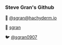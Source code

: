 ### Steve Gran's Github

<p>🐘 <a href="https://hachyderm.io/@sgran" rel="me">@sgran<wbr/>@hachyderm.io</a></p>
<p>🔗 <a href="https://www.linkedin.com/in/sgran/" rel="me">sgran</a></p>
<p>🐦 <a href="https://twitter.com/sgran0907" rel="me">@sgran0907</a></p>

<!--
**sgran/sgran** is a ✨ _special_ ✨ repository because its `README.md` (this file) appears on your GitHub profile.

Here are some ideas to get you started:

- 🔭 I’m currently working on ...
- 🌱 I’m currently learning ...
- 👯 I’m looking to collaborate on ...
- 🤔 I’m looking for help with ...
- 💬 Ask me about ...
- 📫 How to reach me: ...
- 😄 Pronouns: ...
- ⚡ Fun fact: ...
-->
